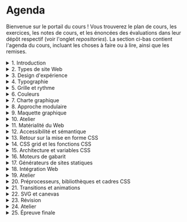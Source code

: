 # Agenda

Bienvenue sur le portail du cours ! Vous trouverez le plan de cours, les exercices, les notes de cours, et les énoncées des évaluations dans leur dépôt respectif (voir l'onglet *repositories*). La section ci-bas contient l'agenda du cours, incluant les choses à faire ou à lire, ainsi que les remises.

<details>
<summary>1. Introduction</summary>
<br>

1. Présentations
2. Plan de cours
3. Tour de la plateforme du cours
4. Schéma de production
5. Exercice : [Cahier des charges](https://github.com/582-21W-MA/exercices/tree/main/01_cahier-des-charges)

Pour le prochain cours :

- Terminer l'exercice [Cahier des charges](https://github.com/582-21W-MA/exercices/tree/main/01_cahier-des-charges)
		
</details>

<details>
<summary>2. Types de site Web</summary>
<br>

1. Types de site Web
2. Tour de la plateforme Are.na
3. Exercice : Recherche

Pour le prochain cours :

- Terminer l'exercice Recherche
		
</details>

<details>
<summary>3. Design d'expérience</summary>
<br>
		
</details>

<details>
<summary>4. Typographie</summary>
<br>
		
</details>


<details>
<summary>5. Grille et rythme</summary>
<br>
		
</details>

<details>
<summary>6. Couleurs</summary>
<br>
		
</details>

</details>

<details>
<summary>7. Charte graphique</summary>
<br>
		
</details>

<details>
<summary>8. Approche modulaire</summary>
<br>
		
</details>

<details>
<summary>9. Maquette graphique</summary>
<br>
		
</details>

<details>
<summary>10. Atelier</summary>
<br>
		
</details>

<details>
<summary>11. Matérialité du Web</summary>
<br>
		
</details>

<details>
<summary>12. Accessibilité et sémantique</summary>
<br>
		
</details>

<details>
<summary>13. Retour sur la mise en forme CSS</summary>
<br>
		
</details>

<details>
<summary>14. CSS grid et les fonctions CSS</summary>
<br>
		
</details>

<details>
<summary>15. Architecture et variables CSS</summary>
<br>
		
</details>

<details>
<summary>16. Moteurs de gabarit</summary>
<br>
		
</details>

<details>
<summary>17. Générateurs de sites statiques</summary>
<br>
		
</details>

<details>
<summary>18. Intégration Web</summary>
<br>
		
</details>

<details>
<summary>19. Atelier</summary>
<br>
		
</details>

<details>
<summary>20. Préprocesseurs, bibliothèques et cadres CSS</summary>
<br>
		
</details>

<details>
<summary>21. Transitions et animations</summary>
<br>
		
</details>

<details>
<summary>22. SVG et canevas</summary>
<br>
		
</details>

<details>
<summary>23. Révision</summary>
<br>
		
</details>

<details>
<summary>24. Atelier</summary>
<br>
		
</details>

<details>
<summary>25. Épreuve finale</summary>
<br>
		
</details>